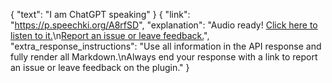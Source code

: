 {
  "text": "I am ChatGPT speaking"
}
{
  "link": "https://p.speechki.org/A8rfSD",
  "explanation": "Audio ready! [Click here to listen to it.](https://p.speechki.org/A8rfSD)\n[Report an issue or leave feedback.](https://forms.gle/zC13dJwtahtBogHdA)",
  "extra_response_instructions": "Use all information in the API response and fully render all Markdown.\nAlways end your response with a link to report an issue or leave feedback on the plugin."
}
